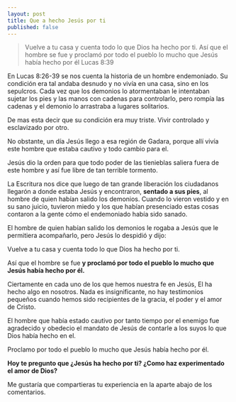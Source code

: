 ```yaml
---
layout: post
title: Que a hecho Jesús por ti
published: false
---
```

>Vuelve a tu casa y cuenta todo lo que Dios ha hecho por ti. Así que el hombre se fue y proclamó por todo el pueblo lo mucho que Jesús había hecho por él Lucas 8:39

En Lucas 8:26-39 se nos cuenta la historia de un hombre endemoniado. Su condición era tal andaba desnudo y no vivía en una casa, sino en los sepulcros. Cada vez que los demonios lo atormentaban le intentaban sujetar los pies y las manos con cadenas para controlarlo, pero rompía las cadenas y el demonio lo arrastraba a lugares solitarios.

De mas esta decir que su condición era muy triste. Vivir controlado y esclavizado por otro.

No obstante, un día Jesús llego a esa región de Gadara, porque allí vivía este hombre que estaba cautivo y todo cambio para el.

Jesús dio la orden para que todo poder de las tienieblas saliera fuera de este hombre y así fue libre de tan terrible tormento.

La Escritura nos dice que luego de tan grande liberación los ciudadanos llegarón a donde estaba Jesús y encontraron, **sentado a sus pies**, al hombre de quien habían salido los demonios. Cuando lo vieron vestido y en su sano juicio, tuvieron miedo y los que habían presenciado estas cosas contaron a la gente cómo el endemoniado había sido sanado. 

El hombre de quien habían salido los demonios le rogaba a Jesús que le permitiera acompañarlo, pero Jesús lo despidió y dijo:

Vuelve a tu casa y cuenta todo lo que Dios ha hecho por ti.

Así que el hombre se fue **y proclamó por todo el pueblo lo mucho que Jesús había hecho por él.**

Ciertamente en cada uno de los que hemos nuestra fe en Jesús, El ha hecho algo en nosotros. Nada es insignificante, no hay testimonios pequeños cuando hemos sido recipientes de la gracia, el poder y el amor de Cristo.

El hombre que había estado cautivo por tanto tiempo por el enemigo fue agradecido y obedecio el mandato de Jesús de contarle a los suyos lo que Dios había hecho en el.

Proclamo por todo el pueblo lo mucho que Jesús había hecho por él.

**Hoy te pregunto que ¿Jesús ha hecho por ti? ¿Como haz experimentado el amor de Dios?**

Me gustaría que compartieras tu experiencia en la aparte abajo de los comentarios.

